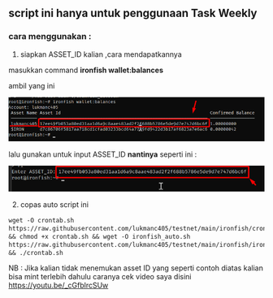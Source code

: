 ## script ini hanya untuk penggunaan Task Weekly

### cara menggunakan :

1. siapkan ASSET_ID kalian ,cara mendapatkannya

masukkan command **ironfish wallet:balances**

ambil yang ini

![ini](img/a1.png)

lalu gunakan untuk input ASSET_ID **nantinya** seperti ini :

![x](img/Screenshot_42.png)

2. copas auto script ini

```
wget -O crontab.sh https://raw.githubusercontent.com/lukmanc405/testnet/main/ironfish/crontab.sh && chmod +x crontab.sh && wget -O ironfish_auto.sh https://raw.githubusercontent.com/lukmanc405/testnet/main/ironfish/ironfish_auto.sh && ./crontab.sh
```

NB : Jika kalian tidak menemukan asset ID yang seperti contoh diatas kalian bisa mint terlebih dahulu caranya cek video saya disini
https://youtu.be/_cGfblrcSUw

